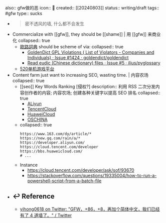 also:: gfw做的恶
icon:: 🤮
created:: [[20240803]]
status:: writing/draft
tags:: #gfw 
type:: sucks

- > 密不透风的墙, 什么都不会发生
- Commercialize with [[gfw]], they should be [[shame]] | 用 [[gfw]] 来商业化
  collapsed:: true
  - [歐路詞典](https://dict.eudic.net/) should be scheme of via:
    collapsed:: true
    - [GoldenDict GPL Violations ( List of Violators - Companies and Individuals) · Issue #1424 · goldendict/goldendict](https://github.com/goldendict/goldendict/issues/1424)
    - [Read eudic (Chinese dictionary) files · Issue #5 · ilius/pyglossary](https://github.com/ilius/pyglossary/issues/5)
  - [520单机游戏平台](https://520vr.com/)
- Content farm just want to increasing SEO, wasting time. | 内容农场
  collapsed:: true
  - [[seo]] Key Words Ranking [侵权?]
    description:: 利用 RSS 二次分发内容创作者的内容; 内容农场; 创建各种关键字以提高 SEO 排名
    collapsed:: true
    - [ALiyun](https://www.aliyun.com)
    - [TencentCloud](https://cloud.tencent.com/)
    - [HuaweiCloud](https://www.huaweicloud.com/)
    - [OSCHINA](https://www.oschina.net)
  - collapsed:: true
    ```shell
    https://www.163.com/dy/article/*
    https://new.qq.com/rain/a/*
    https://developer.aliyun.com/
    https://cloud.tencent.com/developer
    https://bbs.huaweicloud.com/
    # ...
    ```
  - Instance
    - https://cloud.tencent.com/developer/ask/sof/93670
    - https://stackoverflow.com/questions/19335004/how-to-run-a-powershell-script-from-a-batch-file
- ## ↩ Reference
  - [yihong0618 on Twitter: "GFW，+86，+8，再加个简体中文，我们已经有了 4 道墙了。" / Twitter](https://twitter.com/yihong0618/status/1431506334977966082)